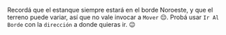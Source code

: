Recordá que el estanque siempre estará en el borde Noroeste, y que el terreno puede variar, así que no vale invocar a `Mover` :pensive:. Probá usar `Ir Al Borde` con la `dirección` a donde quieras ir. :wink: 
